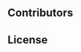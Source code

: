 <!--emdaer-p
  - '@emdaer/plugin-import'
  - path: .emdaer/docs/title.md
    runEmdaer: false
-->

<!--emdaer-p
  - '@emdaer/plugin-import'
  - path: .emdaer/docs/header.md
    runEmdaer: true
-->

<!--emdaer-t
  - '@emdaer/transform-table-of-contents'
-->
<!--emdaer-p
 - '@emdaer/plugin-shields'
 - shields:
     - alt: 'Travis'
       image: 'travis/contentacms/contentajs-graphql.svg'
       link: 'https://travis-ci.org/contentacms/contentajs-graphql/'
       style: 'flat-square'
     - alt: 'Coverage'
       image: 'coveralls/github/contentacms/contentajs-graphql.svg'
       link: 'https://coveralls.io/github/contentacms/contentajs-graphql/'
       style: 'flat-square'
     - alt: 'David Dependency Management'
       image: 'david/contentacms/contentajs-graphql.svg'
       link: 'https://david-dm.org/contentacms/contentajs-graphql'
       style: 'flat-square'
     - alt: 'Last Commit'
       image: 'github/last-commit/contentacms/contentajs-graphql.svg'
       link: 'https://github.com/contentacms/contentajs-graphql'
       style: 'flat-square'
     - alt: 'Node'
       image: 'node/v/@contentacms/contentajs-graphql.svg'
       link: 'http://npmjs.com/package/@contentacms/contentajs-graphql'
       style: 'flat-square'
     - alt: 'Documented with emdaer'
       image: 'badge/📓-documented%20with%20emdaer-F06632.svg'
       link: 'https://github.com/emdaer/emdaer'
       style: 'flat-square'
-->

<!--emdaer-p
  - '@emdaer/plugin-import'
  - path: .emdaer/docs/install.md
    runEmdaer: false
-->

## Contributors
<!--emdaer-p
  - '@emdaer/plugin-contributors-details-github'
-->

## License
<!--emdaer-p
  - '@emdaer/plugin-license-reference'
-->

<!--emdaer-t
  - '@emdaer/transform-prettier'
  - options:
      proseWrap: preserve
      singleQuote: true
      trailingComma: es5
-->
